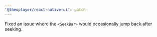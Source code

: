 ```yaml
---
'@theoplayer/react-native-ui': patch
---
```


Fixed an issue where the `<SeekBar>` would occasionally jump back after seeking.
